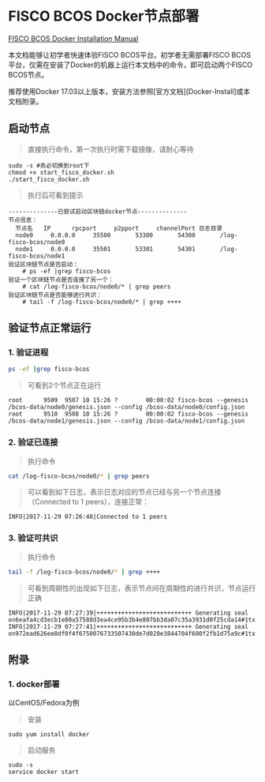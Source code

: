 # FISCO BCOS Docker节点部署

[FISCO BCOS Docker Installation Manual](https://github.com/FISCO-BCOS/Wiki/tree/master/en/FISCO%20BCOS%20Docker%20Installation%20Manual)

本文档能够让初学者快速体验FISCO BCOS平台。初学者无需部署FISCO BCOS平台，仅需在安装了Docker的机器上运行本文档中的命令，即可启动两个FISCO BCOS节点。

推荐使用Docker 17.03以上版本，安装方法参照[官方文档][Docker-Install]或本文档附录。

## 启动节点

> 直接执行命令，第一次执行时需下载镜像，请耐心等待

```shell
sudo -s #务必切换到root下
chmod +x start_fisco_docker.sh
./start_fisco_docker.sh
```

> 执行后可看到提示

```log
--------------已尝试启动区块链docker节点--------------
节点信息：
  节点名 	IP		rpcport		p2pport		channelPort	日志目录
  node0		0.0.0.0		35500		53300		54300		/log-fisco-bcos/node0
  node1		0.0.0.0		35501		53301		54301		/log-fisco-bcos/node1
验证区块链节点是否启动：
	# ps -ef |grep fisco-bcos
验证一个区块链节点是否连接了另一个：
	# cat /log-fisco-bcos/node0/* | grep peers
验证区块链节点是否能够进行共识： 
	# tail -f /log-fisco-bcos/node0/* | grep ++++
```

## 验证节点正常运行

### 1. 验证进程

```sh
ps -ef |grep fisco-bcos
```

> 可看到2个节点正在运行

```
root      9509  9507 10 15:26 ?        00:00:02 fisco-bcos --genesis /bcos-data/node0/genesis.json --config /bcos-data/node0/config.json
root      9510  9508 10 15:26 ?        00:00:02 fisco-bcos --genesis /bcos-data/node1/genesis.json --config /bcos-data/node1/config.json
```

### 2. 验证已连接

> 执行命令

```sh
cat /log-fisco-bcos/node0/* | grep peers
```

> 可以看到如下日志，表示日志对应的节点已经与另一个节点连接（Connected to 1 peers），连接正常：

```
INFO|2017-11-29 07:26:48|Connected to 1 peers
```

### 3. 验证可共识

> 执行命令

```sh
tail -f /log-fisco-bcos/node0/* | grep ++++
```

> 可看到周期性的出现如下日志，表示节点间在周期性的进行共识，节点运行正确

```
INFO|2017-11-29 07:27:39|+++++++++++++++++++++++++++ Generating seal on6eafa4cd3ecb1e80a57588d3ea4ce95b3b4e807bb3da07c35a3931d0f25cda14#1tx:0,maxtx:1000,tq.num=0time:1511940459437
INFO|2017-11-29 07:27:41|+++++++++++++++++++++++++++ Generating seal on972ead626ee8df0f4f6750076733507430de7d020e3844704f600f2fb1d75a9c#1tx:0,maxtx:1000,tq.num=0time:1511940461448
```

## 附录

### 1. docker部署

以CentOS/Fedora为例

> 安装

```shell
sudo yum install docker
```

> 启动服务

```shell
sudo -s
service docker start
```

